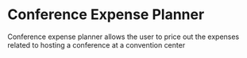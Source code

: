 # Conference Expense Planner
Conference expense planner allows the user to price out the expenses related to hosting a conference at a convention center
